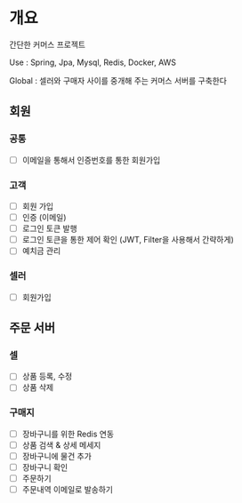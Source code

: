 # 개요
간단한 커머스 프로젝트

Use : Spring, Jpa, Mysql, Redis, Docker, AWS

Global : 셀러와 구매자 사이를 중개해 주는 커머스 서버를 구축한다

## 회원
### 공통
- [ ] 이메일을 통해서 인증번호를 통한 회원가입

### 고객
- [ ] 회원 가입
- [ ] 인증 (이메일)
- [ ] 로그인 토큰 발행
- [ ] 로그인 토큰을 통한 제어 확인 (JWT, Filter을 사용해서 간략하게)
- [ ] 예치금 관리

### 셀러
- [ ] 회원가입

## 주문 서버 
### 셀
- [ ] 상품 등록, 수정
- [ ] 상품 삭제
      
### 구매지
- [ ] 장바구니를 위한 Redis 연동
- [ ] 상품 검색 & 상세 메세지
- [ ] 장바구니에 물건 추가
- [ ] 장바구니 확인
- [ ] 주문하기
- [ ] 주문내역 이메일로 발송하기
